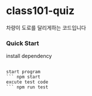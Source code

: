 # class101-quiz
차량이 도로를 달리게하는 코드입니다

### Quick Start
install dependency
``` npm install

start program
``` npm start
excute test code
``` npm run test
